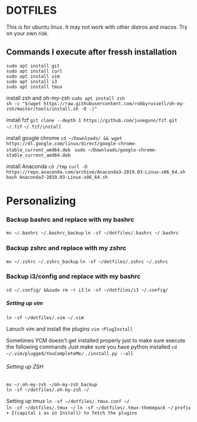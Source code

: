 # DOTFILES
This is for ubuntu linux. It may not work with other distros and macos. Try on your own risk. 
## Commands I execute after fressh installation

`sudo apt install git` </br>
`sudo apt install curl` </br>
`sudo apt install vim` </br>
`sudo apt install i3` </br>
`sudo apt install tmux` </br>

install zsh and oh-my-zsh
`sudo apt install zsh` </br>
`sh -c "$(wget https://raw.githubusercontent.com/robbyrussell/oh-my-zsh/master/tools/install.sh -O -)"`


install fzf
`git clone --depth 1 https://github.com/junegunn/fzf.git ~/.fzf`
`~/.fzf/install`

install google chrome
`cd ~/Downloads/ && wget https://dl.google.com/linux/direct/google-chrome-stable_current_amd64.deb `
`sudo ~/Downloads/google-chrome-stable_current_amd64.deb`

install Anaconda
`cd /tmp`
`curl -O https://repo.anaconda.com/archive/Anaconda3-2019.03-Linux-x86_64.sh`
`bash Anaconda3-2019.03-Linux-x86_64.sh`


# Personalizing

### Backup bashrc and replace with my bashrc
`mv ~/.bashrc ~/.bashrc_backup`
`ln -sf ~/dotfiles/.bashrc ~/.bashrc`

### Backup zshrc and replace with my zshrc
`mv ~/.zshrc ~/.zshrc_backup`
`ln -sf ~/dotfiles/.zshrc ~/.zshrc`

### Backup i3/config and replace with my bashrc
`cd ~/.config/ &&sudo rm -r i3`
`ln -sf ~/dotfiles/i3 ~/.config/`

##### Setting up vim
`ln -sf ~/dotfiles/.vim ~/.vim`

Lanuch vim and install the plugins
`vim`
`:PlugInstall`

Sometimes YCM doesn't get installed properly just to make sure execute the following commands
Just make sure you have python installed
`cd ~/.vim/plugged/YouCompleteMe/`
`./install.py --all`

###### Setting up ZSH
`mv ~/.oh-my-zsh ~/oh-my-zsh_backup` </br>
`ln -sf ~/dotfiles/.oh-my-zsh ~/`


Setting up tmux
`ln -sf ~/dotfiles/.tmux.conf ~/` </br>
`ln -sf ~/dotfiles/.tmux ~/`
`ln -sf ~/dotfiles/.tmux-themepack ~/`
`prefix + I(capital i as in Install) to fetch the plugins`
